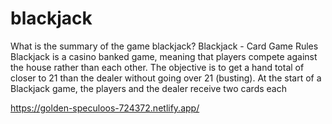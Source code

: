 # blackjack

What is the summary of the game blackjack?
Blackjack - Card Game Rules
Blackjack is a casino banked game, meaning that players compete against the house rather than each other. The objective is to get a hand total of closer to 21 than the dealer without going over 21 (busting). At the start of a Blackjack game, the players and the dealer receive two cards each

https://golden-speculoos-724372.netlify.app/
